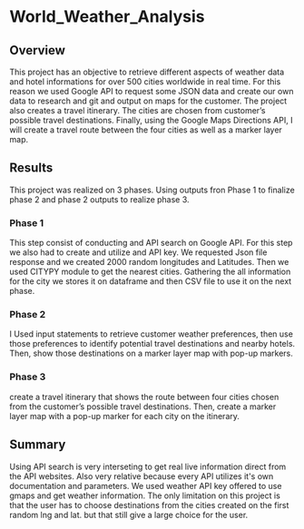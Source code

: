 # World_Weather_Analysis
## Overview 
This project has an objective to retrieve different aspects of weather data and hotel informations for over 500 cities worldwide in real time. For this reason we used Google API to request some JSON data and create our own data to research and git and output on maps for the customer. 
The project also creates a travel itinerary. The cities are chosen from customer’s possible travel destinations. Finally, using the Google Maps Directions API, I will create a travel route between the four cities as well as a marker layer map.

## Results
This project was realized on 3 phases. Using outputs fron Phase 1 to finalize phase 2 and phase 2 outputs to realize phase 3. 

### Phase 1 
This step consist of conducting and API search on Google API. For this step we also had to create and utilize and API key. We requested Json file response and we created 2000 random longitudes and Latitudes. Then we used CITYPY module to get the nearest cities. Gathering the  all information for the city we stores it on dataframe and then CSV file to use it on the next phase. 

### Phase 2 
I Used input statements to retrieve customer weather preferences, then use those preferences to identify potential travel destinations and nearby hotels. Then, show those destinations on a marker layer map with pop-up markers.


### Phase 3 
create a travel itinerary that shows the route between four cities chosen from the customer’s possible travel destinations. Then, create a marker layer map with a pop-up marker for each city on the itinerary.

## Summary 
Using API search is very interseting to get real live information direct from the API websites. Also very relative because every API utilizes it's own documentation and parameters.
We used weather API key offered to use gmaps and get weather information. The only limitation on this project is that the user has to choose destinations from the cities created on the first random lng and lat. but that still give a large choice for the user. 
